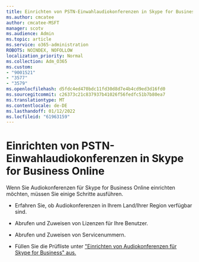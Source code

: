 ```yaml
---
title: Einrichten von PSTN-Einwahlaudiokonferenzen in Skype for Business Online
ms.author: cmcatee
author: cmcatee-MSFT
manager: scotv
ms.audience: Admin
ms.topic: article
ms.service: o365-administration
ROBOTS: NOINDEX, NOFOLLOW
localization_priority: Normal
ms.collection: Adm_O365
ms.custom:
- "9001521"
- "3577"
- "3579"
ms.openlocfilehash: d5fdc4ed470bdc11fd30d8d7e4b4cd9ed3d16fd0
ms.sourcegitcommit: c26373c21c837937b41026f56fedfc51b7b80ea7
ms.translationtype: MT
ms.contentlocale: de-DE
ms.lasthandoff: 01/12/2022
ms.locfileid: "61963159"
---
```

# <a name="setup-pstn-dial-in-audio-conferencing-in-skype-for-business-online"></a>Einrichten von PSTN-Einwahlaudiokonferenzen in Skype for Business Online

Wenn Sie Audiokonferenzen für Skype for Business Online einrichten möchten, müssen Sie einige Schritte ausführen. 

- Erfahren Sie, ob Audiokonferenzen in Ihrem Land/Ihrer Region verfügbar sind.

- Abrufen und Zuweisen von Lizenzen für Ihre Benutzer.

- Abrufen und Zuweisen von Servicenummern.

- Füllen Sie die Prüfliste unter ["Einrichten von Audiokonferenzen für Skype for Business" aus.](https://docs.microsoft.com/SkypeForBusiness/audio-conferencing-in-office-365/set-up-audio-conferencing)
